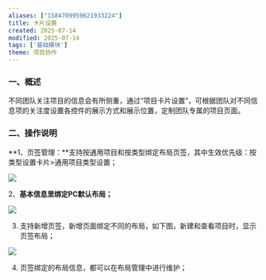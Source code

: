 ```yaml
---
aliases: ["1584709959621933224"]
title: 卡片设置
created: 2025-07-14
modified: 2025-07-14
tags: ['基础模块']
theme: 项目协作
---
```


### **一、概述**

不同团队关注项目的信息会有所侧重，通过“项目卡片设置”，可根据团队对不同信息项的关注度设置各控件的展示方式和展示位置，定制团队专属的项目页面。

### 二、操作说明

**1、页签管理：**支持按通用项目和按类型绑定布局页签，其中生效优先级：按类型设置卡片>通用项目类型设置；

![](https://myhelpdoc.oss-cn-heyuan.aliyuncs.com/mdimages/2f3d42908fd1c2b6bfa37d2273e5ae5f.jpg)

2、**基本信息里绑定PC默认布局；**

![](https://myhelpdoc.oss-cn-heyuan.aliyuncs.com/mdimages/e064f0feb89ac971c4f322f73c28fe9a.jpg)

3. 支持新增页签，新增页面绑定不同的布局，如下图，新建和查看项目时，显示页签布局；

![](https://myhelpdoc.oss-cn-heyuan.aliyuncs.com/mdimages/5d8a38197b786096871f49a120b784da.jpg)

4. 页签绑定的布局信息，都可以在布局管理中进行维护；


